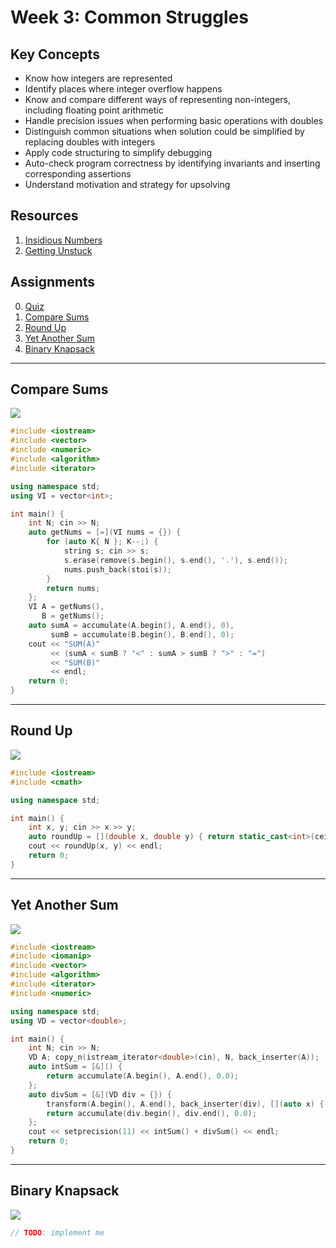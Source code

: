 # Week 3: Common Struggles
## Key Concepts
* Know how integers are represented
* Identify places where integer overflow happens
* Know and compare different ways of representing non-integers, including floating point arithmetic
* Handle precision issues when performing basic operations with doubles
* Distinguish common situations when solution could be simplified by replacing doubles with integers
* Apply code structuring to simplify debugging
* Auto-check program correctness by identifying invariants and inserting corresponding assertions
* Understand motivation and strategy for upsolving

## Resources
1. [Insidious Numbers](docs/1_insidious_numbers/numbers.pdf)
2. [Getting Unstuck](docs/4_getting_unstuck/Getting_Unstuck.pptx)

## Assignments
0. [Quiz](docs/quiz.pdf)
1. [Compare Sums](#compare-sums)
2. [Round Up](#round-up)
3. [Yet Another Sum](#yet-another-sum)
4. [Binary Knapsack](#binary-knapsack)

---

## Compare Sums

![](1_compare_sums/1_compare_sums.png)

```cpp
#include <iostream>
#include <vector>
#include <numeric>
#include <algorithm>
#include <iterator>

using namespace std;
using VI = vector<int>;

int main() {
    int N; cin >> N;
    auto getNums = [=](VI nums = {}) {
        for (auto K{ N }; K--;) {
            string s; cin >> s;
            s.erase(remove(s.begin(), s.end(), '.'), s.end());
            nums.push_back(stoi(s));
        }
        return nums;
    };
    VI A = getNums(),
       B = getNums();
    auto sumA = accumulate(A.begin(), A.end(), 0),
         sumB = accumulate(B.begin(), B.end(), 0);
    cout << "SUM(A)"
         << (sumA < sumB ? "<" : sumA > sumB ? ">" : "=")
         << "SUM(B)"
         << endl;
    return 0;
}
```

---

## Round Up

![](2_round_up/2_round_up.png)

```cpp
#include <iostream>
#include <cmath>

using namespace std;

int main() {
    int x, y; cin >> x >> y;
    auto roundUp = [](double x, double y) { return static_cast<int>(ceil(x / y)); };
    cout << roundUp(x, y) << endl;
    return 0;
}
```

---

## Yet Another Sum

![](3_yet_another_sum/3_yet_another_sum.png)

```cpp
#include <iostream>
#include <iomanip>
#include <vector>
#include <algorithm>
#include <iterator>
#include <numeric>

using namespace std;
using VD = vector<double>;

int main() {
    int N; cin >> N;
    VD A; copy_n(istream_iterator<double>(cin), N, back_inserter(A));
    auto intSum = [&]() {
        return accumulate(A.begin(), A.end(), 0.0);
    };
    auto divSum = [&](VD div = {}) {
        transform(A.begin(), A.end(), back_inserter(div), [](auto x) { return 1 / x; });
        return accumulate(div.begin(), div.end(), 0.0);
    };
    cout << setprecision(11) << intSum() + divSum() << endl;
    return 0;
}
```

---

## Binary Knapsack

![](4_binary_knapsack/4_binary_knapsack.png)

```cpp
// TODO: implement me
```